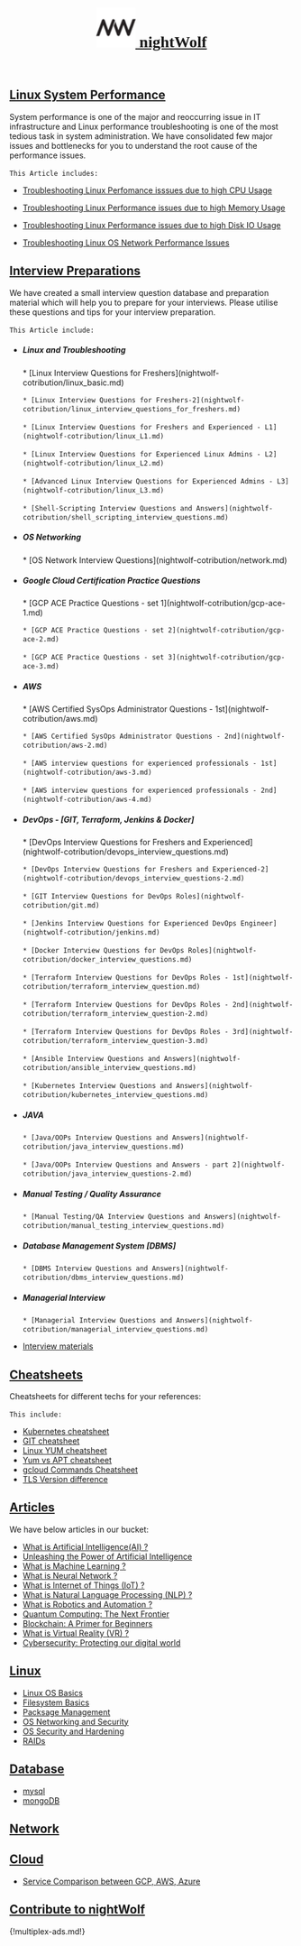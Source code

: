 <h1 style="text-align: center;font-family: cursive;"><a href="https://nightwolf.in/"><img src="img/favi.png" height="70" /> nightWolf </a></h1>

<br/>

## [Linux System Performance](nightwolf-cotribution/performance.md)


  System performance is one of the major and reoccurring issue in IT infrastructure and Linux performance troubleshooting is one of the most tedious task in system administration. 
  We have consolidated few major issues and bottlenecks for you to understand the root cause of the performance issues.

`This Article includes:`

* [Troubleshooting Linux Perfomance isssues due to high CPU Usage](nightwolf-cotribution/performance.md#troubleshooting-linux-perfomance-isssue-happening-due-to-high-cpu-usage)

* [Troubleshooting Linux Performance issues due to high Memory Usage](nightwolf-cotribution/performance.md#troubleshooting-linux-performance-issue-happening-due-to-high-memory-usage)

* [Troubleshooting Linux Performance issues due to high Disk IO Usage](nightwolf-cotribution/performance.md#troubleshooting-linux-performance-issue-happening-due-to-high-disk-io-usage)

* [Troubleshooting Linux OS Network Performance Issues](nightwolf-cotribution/performance.md#troubleshooting-linux-os-network-performance-issues)


## [Interview Preparations](interview.md)

 We have created a small interview question database and preparation material which will help you to prepare for your interviews. 
 Please utilise these questions and tips for your interview preparation.

`This Article include:`

* <h5> Linux and Troubleshooting </h5>
      * [Linux Interview Questions for Freshers](nightwolf-cotribution/linux_basic.md)

      * [Linux Interview Questions for Freshers-2](nightwolf-cotribution/linux_interview_questions_for_freshers.md)

      * [Linux Interview Questions for Freshers and Experienced - L1](nightwolf-cotribution/linux_L1.md)

      * [Linux Interview Questions for Experienced Linux Admins - L2](nightwolf-cotribution/linux_L2.md)

      * [Advanced Linux Interview Questions for Experienced Admins - L3](nightwolf-cotribution/linux_L3.md)

      * [Shell-Scripting Interview Questions and Answers](nightwolf-cotribution/shell_scripting_interview_questions.md)

* <h5> OS Networking </h5>
      * [OS Network Interview Questions](nightwolf-cotribution/network.md)

* <h5> Google Cloud Certification Practice Questions </h5>
      * [GCP ACE Practice Questions - set 1](nightwolf-cotribution/gcp-ace-1.md)

      * [GCP ACE Practice Questions - set 2](nightwolf-cotribution/gcp-ace-2.md)

      * [GCP ACE Practice Questions - set 3](nightwolf-cotribution/gcp-ace-3.md)

* <h5> AWS </h5>
      * [AWS Certified SysOps Administrator Questions - 1st](nightwolf-cotribution/aws.md)

      * [AWS Certified SysOps Administrator Questions - 2nd](nightwolf-cotribution/aws-2.md)

      * [AWS interview questions for experienced professionals - 1st](nightwolf-cotribution/aws-3.md)

      * [AWS interview questions for experienced professionals - 2nd](nightwolf-cotribution/aws-4.md)

* <h5> DevOps - [GIT, Terraform, Jenkins & Docker] </h5>
      * [DevOps Interview Questions for Freshers and Experienced](nightwolf-cotribution/devops_interview_questions.md)

      * [DevOps Interview Questions for Freshers and Experienced-2](nightwolf-cotribution/devops_interview_questions-2.md)

      * [GIT Interview Questions for DevOps Roles](nightwolf-cotribution/git.md)

      * [Jenkins Interview Questions for Experienced DevOps Engineer](nightwolf-cotribution/jenkins.md)

      * [Docker Interview Questions for DevOps Roles](nightwolf-cotribution/docker_interview_questions.md)

      * [Terraform Interview Questions for DevOps Roles - 1st](nightwolf-cotribution/terraform_interview_question.md)

      * [Terraform Interview Questions for DevOps Roles - 2nd](nightwolf-cotribution/terraform_interview_question-2.md)

      * [Terraform Interview Questions for DevOps Roles - 3rd](nightwolf-cotribution/terraform_interview_question-3.md)

      * [Ansible Interview Questions and Answers](nightwolf-cotribution/ansible_interview_questions.md)

      * [Kubernetes Interview Questions and Answers](nightwolf-cotribution/kubernetes_interview_questions.md)

* <h5> JAVA </h5>

      * [Java/OOPs Interview Questions and Answers](nightwolf-cotribution/java_interview_questions.md)

      * [Java/OOPs Interview Questions and Answers - part 2](nightwolf-cotribution/java_interview_questions-2.md)

* <h5> Manual Testing / Quality Assurance </h5>

      * [Manual Testing/QA Interview Questions and Answers](nightwolf-cotribution/manual_testing_interview_questions.md)


* <h5> Database Management System [DBMS] </h5>

      * [DBMS Interview Questions and Answers](nightwolf-cotribution/dbms_interview_questions.md)

* <h5> Managerial Interview </h5>

      * [Managerial Interview Questions and Answers](nightwolf-cotribution/managerial_interview_questions.md)


* [Interview materials](reference.md) 


## [Cheatsheets](cheatsheet.md)
 
 Cheatsheets for different techs for your references: 

`This include:`

* [Kubernetes cheatsheet](nightwolf-cotribution/kubernetes_cheatsheet.md)
* [GIT cheatsheet](nightwolf-cotribution/git_cheatsheet.md)
* [Linux YUM cheatsheet](nightwolf-cotribution/yum_cheatsheet.pdf)
* [Yum vs APT cheatsheet](nightwolf-cotribution/yum_vs_apt.md)
* [gcloud Commands Cheatsheet](gcloud_cheatsheet.md)
* [TLS Version difference](nightwolf-cotribution/TLS-Difference.md)

## [Articles](articles.md)

 We have below articles in our bucket: 

* [What is Artificial Intelligence(AI) ?](articles/ai_intro.md)
* [Unleashing the Power of Artificial Intelligence](articles/ai_trends.md)
* [What is Machine Learning ?](articles/machine_learning_intro.md)
* [What is Neural Network ?](articles/neural_networks.md)
* [What is Internet of Things (IoT) ?](articles/iot.md)
* [What is Natural Language Processing (NLP) ?](articles/natural_language_processing.md)
* [What is Robotics and Automation ?](articles/robotics_automation.md)
* [Quantum Computing: The Next Frontier](articles/quantum_computing.md)
* [Blockchain: A Primer for Beginners](articles/blockchain.md)
* [What is Virtual Reality (VR) ?](articles/virtual_reality.md)
* [Cybersecurity: Protecting our digital world](articles/cyber_security.md)

## [Linux]()

* [Linux OS Basics]()
* [Filesystem Basics]()
* [Packsage Management]()
* [OS Networking and Security]()
* [OS Security and Hardening]()
* [RAIDs]()

## [Database](db.md)

* [mysql](mysql.md)
* [mongoDB](mongo.md)

## [Network]()

## [Cloud]()
* [Service Comparison between GCP, AWS, Azure](cloud-comp.md)

## [Contribute to nightWolf](contribute.md)

{!multiplex-ads.md!}
